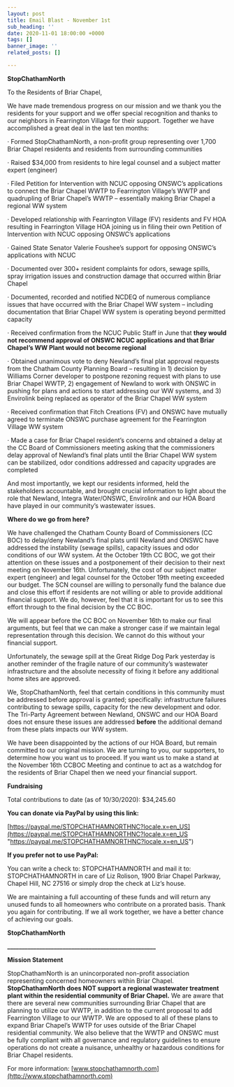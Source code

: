 ```yaml
---
layout: post
title: Email Blast - November 1st
sub_heading: ''
date: 2020-11-01 18:00:00 +0000
tags: []
banner_image: ''
related_posts: []

---
```

**StopChathamNorth**

To the Residents of Briar Chapel,

We have made tremendous progress on our mission and we thank you the residents for your support and we offer special recognition and thanks to our neighbors in Fearrington Village for their support. Together we have accomplished a great deal in the last ten months:

· Formed StopChathamNorth, a non-profit group representing over 1,700 Briar Chapel residents and residents from surrounding communities

· Raised $34,000 from residents to hire legal counsel and a subject matter expert (engineer)

· Filed Petition for Intervention with NCUC opposing ONSWC’s applications to connect the Briar Chapel WWTP to Fearrington Village’s WWTP and quadrupling of Briar Chapel’s WWTP – essentially making Briar Chapel a regional WW system

· Developed relationship with Fearrington Village (FV) residents and FV HOA resulting in Fearrington Village HOA joining us in filing their own Petition of Intervention with NCUC opposing ONSWC’s applications

· Gained State Senator Valerie Foushee’s support for opposing ONSWC’s applications with NCUC

· Documented over 300+ resident complaints for odors, sewage spills, spray irrigation issues and construction damage that occurred within Briar Chapel

· Documented, recorded and notified NCDEQ of numerous compliance issues that have occurred with the Briar Chapel WW system – including documentation that Briar Chapel WW system is operating beyond permitted capacity

· Received confirmation from the NCUC Public Staff in June that **they would not recommend approval of ONSWC NCUC applications and that Briar Chapel’s WW Plant would not become regional**

· Obtained unanimous vote to deny Newland’s final plat approval requests from the Chatham County Planning Board – resulting in 1) decision by Williams Corner developer to postpone rezoning request with plans to use Briar Chapel WWTP, 2) engagement of Newland to work with ONSWC in pushing for plans and actions to start addressing our WW systems, and 3) Envirolink being replaced as operator of the Briar Chapel WW system

· Received confirmation that Fitch Creations (FV) and ONSWC have mutually agreed to terminate ONSWC purchase agreement for the Fearrington Village WW system

· Made a case for Briar Chapel resident’s concerns and obtained a delay at the CC Board of Commissioners meeting asking that the commissioners delay approval of Newland’s final plats until the Briar Chapel WW system can be stabilized, odor conditions addressed and capacity upgrades are completed

And most importantly, we kept our residents informed, held the stakeholders accountable, and brought crucial information to light about the role that Newland, Integra Water/ONSWC, Envirolink and our HOA Board have played in our community’s wastewater issues.

**Where do we go from here?**

We have challenged the Chatham County Board of Commissioners (CC BOC) to delay/deny Newland’s final plats until Newland and ONSWC have addressed the instability (sewage spills), capacity issues and odor conditions of our WW system. At the October 19th CC BOC, we got their attention on these issues and a postponement of their decision to their next meeting on November 16th. Unfortunately, the cost of our subject matter expert (engineer) and legal counsel for the October 19th meeting exceeded our budget. The SCN counsel are willing to personally fund the balance due and close this effort if residents are not willing or able to provide additional financial support. We do, however, feel that it is important for us to see this effort through to the final decision by the CC BOC.

We will appear before the CC BOC on November 16th to make our final arguments, but feel that we can make a stronger case if we maintain legal representation through this decision. We cannot do this without your financial support.

Unfortunately, the sewage spill at the Great Ridge Dog Park yesterday is another reminder of the fragile nature of our community’s wastewater infrastructure and the absolute necessity of fixing it before any additional home sites are approved.

We, StopChathamNorth, feel that certain conditions in this community must be addressed before approval is granted; specifically: infrastructure failures contributing to sewage spills, capacity for the new development and odor. The Tri-Party Agreement between Newland, ONSWC and our HOA Board does not ensure these issues are addressed **before** the additional demand from these plats impacts our WW system.

We have been disappointed by the actions of our HOA Board, but remain committed to our original mission. We are turning to you, our supporters, to determine how you want us to proceed. If you want us to make a stand at the November 16th CCBOC Meeting and continue to act as a watchdog for the residents of Briar Chapel then we need your financial support.

**Fundraising**

Total contributions to date (as of 10/30/2020): $34,245.60

**You can donate via PayPal by using this link:**

[https://paypal.me/STOPCHATHAMNORTHNC?locale.x=en_US](https://paypal.me/STOPCHATHAMNORTHNC?locale.x=en_US "https://paypal.me/STOPCHATHAMNORTHNC?locale.x=en_US")

**If you prefer not to use PayPal:**

You can write a check to: STOPCHATHAMNORTH and mail it to: STOPCHATHAMNORTH in care of Liz Rolison, 1900 Briar Chapel Parkway, Chapel Hill, NC 27516 or simply drop the check at Liz’s house.

We are maintaining a full accounting of these funds and will return any unused funds to all homeowners who contribute on a prorated basis. Thank you again for contributing. If we all work together, we have a better chance of achieving our goals.

**StopChathamNorth**

**___________________________________________________**

**Mission Statement**

StopChathamNorth is an unincorporated non-profit association representing concerned homeowners within Briar Chapel. **StopChathamNorth does NOT support a regional wastewater treatment plant within the residential community of Briar Chapel.** We are aware that there are several new communities surrounding Briar Chapel that are planning to utilize our WWTP, in addition to the current proposal to add Fearrington Village to our WWTP. We are opposed to all of these plans to expand Briar Chapel’s WWTP for uses outside of the Briar Chapel residential community. We also believe that the WWTP and ONSWC must be fully compliant with all governance and regulatory guidelines to ensure operations do not create a nuisance, unhealthy or hazardous conditions for Briar Chapel residents.

For more information: [www.stopchathamnorth.com](http://www.stopchathamnorth.com)